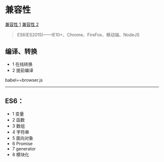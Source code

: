 # 兼容性

[兼容性 1](http://kangax.github.io/compat-table/es5/)
[兼容性 2](http://kangax.github.io/compat-table/es6/)

> ES6(ES2015)——IE10+、Chrome、FireFox、移动端、NodeJS

## 编译、转换

- 1 在线转换
- 2 提前编译

babel==browser.js

---

## ES6：

- 1 变量
- 2 函数
- 3 数组
- 4 字符串
- 5 面向对象
- 6 Promise
- 7 generator
- 8 模块化
